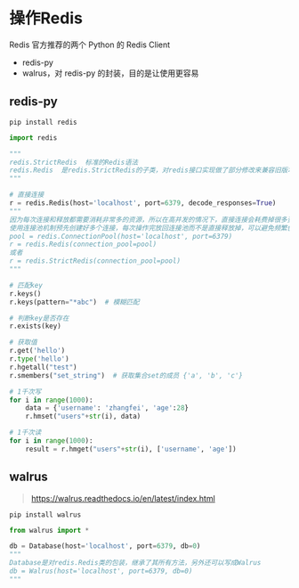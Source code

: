 # 操作Redis

Redis 官方推荐的两个 Python 的 Redis Client

- redis-py
- walrus，对 redis-py 的封装，目的是让使用更容易

## redis-py

`pip install redis`

```python
import redis

"""
redis.StrictRedis  标准的Redis语法
redis.Redis  是redis.StrictRedis的子类，对redis接口实现做了部分修改来兼容旧版本
"""

# 直接连接
r = redis.Redis(host='localhost', port=6379, decode_responses=True)
"""
因为每次连接和释放都需要消耗非常多的资源，所以在高并发的情况下，直接连接会耗费掉很多资源
使用连接池机制预先创建好多个连接，每次操作完放回连接池而不是直接释放掉，可以避免频繁创建和释放连接，提升整体的性能
pool = redis.ConnectionPool(host='localhost', port=6379)
r = redis.Redis(connection_pool=pool)
或者
r = redis.StrictRedis(connection_pool=pool)
"""

# 匹配key
r.keys()
r.keys(pattern="*abc")  # 模糊匹配

# 判断key是否存在
r.exists(key)

# 获取值
r.get('hello')
r.type('hello')
r.hgetall("test")
r.smembers("set_string")  # 获取集合set的成员 {'a', 'b', 'c'}

# 1千次写
for i in range(1000):
    data = {'username': 'zhangfei', 'age':28}
    r.hmset("users"+str(i), data)

# 1千次读
for i in range(1000):
    result = r.hmget("users"+str(i), ['username', 'age'])
```

## walrus

> <https://walrus.readthedocs.io/en/latest/index.html>

`pip install walrus`

```python
from walrus import *

db = Database(host='localhost', port=6379, db=0)
"""
Database是对redis.Redis类的包装，继承了其所有方法，另外还可以写成Walrus
db = Walrus(host='localhost', port=6379, db=0)
"""
```
